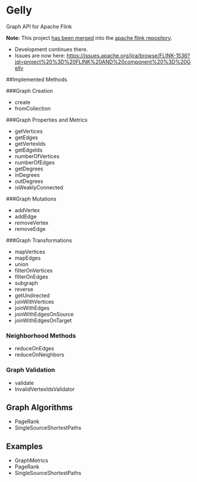 Gelly
===========

Graph API for Apache Flink

**Note:** This project [has been merged](https://github.com/apache/flink/pull/335) into the [apache flink repository](https://github.com/apache/flink/tree/master/flink-staging/flink-gelly).

- Development continues there.
- Issues are now here: https://issues.apache.org/jira/browse/FLINK-1536?jql=project%20%3D%20FLINK%20AND%20component%20%3D%20Gelly

##Implemented Methods

###Graph Creation

* create
* fromCollection

###Graph Properties and Metrics

* getVertices
* getEdges
* getVertexIds
* getEdgeIds
* numberOfVertices
* numberOfEdges
* getDegrees
* inDegrees
* outDegrees
* isWeaklyConnected

###Graph Mutations

* addVertex
* addEdge
* removeVertex
* removeEdge

###Graph Transformations

* mapVertices
* mapEdges
* union
* filterOnVertices
* filterOnEdges
* subgraph
* reverse
* getUndirected
* joinWithVertices
* joinWithEdges
* joinWithEdgesOnSource
* joinWithEdgesOnTarget


### Neighborhood Methods

* reduceOnEdges
* reduceOnNeighbors

### Graph Validation

* validate
* InvalidVertexIdsValidator

## Graph Algorithms

* PageRank
* SingleSourceShortestPaths

## Examples

* GraphMetrics
* PageRank
* SingleSourceShortestPaths
